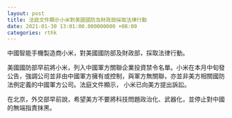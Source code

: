 ```yaml
---
layout: post
title: 法庭文件顯示小米對美國國防及財政部採取法律行動
date: 2021-01-30 13:01:00.000000000 +08:00
categories: rthk
---
```


中國智能手機製造商小米，對美國國防部及財政部，採取法律行動。

美國國防部早前將小米，列入中國軍方關聯企業投資禁令名單。小米在本月中旬發公告，強調公司並非由中國軍方擁有或控制，與軍方無關聯，亦並非美方相關國防法例定義的中國軍方公司。法庭文件顯示， 小米已向美方提出訴訟。

在北京，外交部早前說，希望美方不要將科技問題政治化、武器化，並停止對中國的無端指責抹黑。
